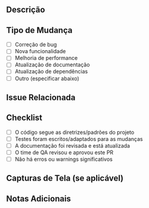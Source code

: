 <!-- POR FAVOR, USAR ESTE TEMPLATE, ARRUMAR CONFORME O TIPO DE PROBLEMA, PODE DELETAR SESSÕES QUE NÃO SE ENCAIXAM, MAS TENTE MANTER ESTE PADRÃO AQUI -->

## Descrição

<!-- Descreva as mudanças propostas, o problema que está sendo resolvido e a motivação por trás dessas alterações. -->

## Tipo de Mudança
<!-- ISSO É UMA CHECKBOX, PODEM ADICIONAR, MAS NÃO REMOVAM NENHUMA OPÇÃO -->

- [ ] Correção de bug
- [ ] Nova funcionalidade
- [ ] Melhoria de performance
- [ ] Atualização de documentação
- [ ] Atualização de dependências
- [ ] Outro (especificar abaixo)

## Issue Relacionada

<!-- Insira o número ou link da issue relacionada, seja do Github ou de outras ferramentas como Jira. Utilize o formato #NúmeroDaIssue ou link completo. -->

## Checklist

- [ ] O código segue as diretrizes/padrões do projeto
- [ ] Testes foram escritos/adaptados para as mudanças <!-- Se não for aplicavel este check, apenas marca isso e pronto, não remover esta sessão -->
- [ ] A documentação foi revisada e está atualizada
- [ ] O time de QA revisou e aprovou este PR
- [ ] Não há erros ou warnings significativos

## Capturas de Tela (se aplicável)

<!-- Insira capturas de tela ou GIFs aqui. Se não fizer sentido para o PR, você pode remover esta seção. -->

## Notas Adicionais

<!-- Adicione qualquer informação adicional relevante ou contextualização específica para os revisores. -->
